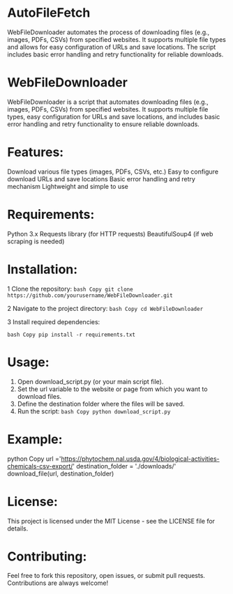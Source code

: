 # AutoFileFetch
WebFileDownloader automates the process of downloading files (e.g., images, PDFs, CSVs) from specified websites. It supports multiple file types and allows for easy configuration of URLs and save locations. The script includes basic error handling and retry functionality for reliable downloads.

# WebFileDownloader
WebFileDownloader is a script that automates downloading files (e.g., images, PDFs, CSVs) from specified websites. It supports multiple file types, easy configuration for URLs and save locations, and includes basic error handling and retry functionality to ensure reliable downloads.

# Features:
Download various file types (images, PDFs, CSVs, etc.)
Easy to configure download URLs and save locations
Basic error handling and retry mechanism
Lightweight and simple to use

# Requirements:

Python 3.x
Requests library (for HTTP requests)
BeautifulSoup4 (if web scraping is needed)

# Installation:
1 Clone the repository:
`bash
Copy
git clone https://github.com/yourusername/WebFileDownloader.git`

2 Navigate to the project directory:
`bash
Copy
cd WebFileDownloader`

3 Install required dependencies:

`bash
Copy
pip install -r requirements.txt`

# Usage:

1. Open download_script.py (or your main script file).
2. Set the url variable to the website or page from which you want to download files.
3. Define the destination folder where the files will be saved.
4. Run the script:
`bash
Copy
python download_script.py`

# Example:
python
Copy
url ='https://phytochem.nal.usda.gov/4/biological-activities-chemicals-csv-export/'
destination_folder = './downloads/'
download_file(url, destination_folder)

# License:
This project is licensed under the MIT License - see the LICENSE file for details.

# Contributing:
Feel free to fork this repository, open issues, or submit pull requests. Contributions are always welcome!

